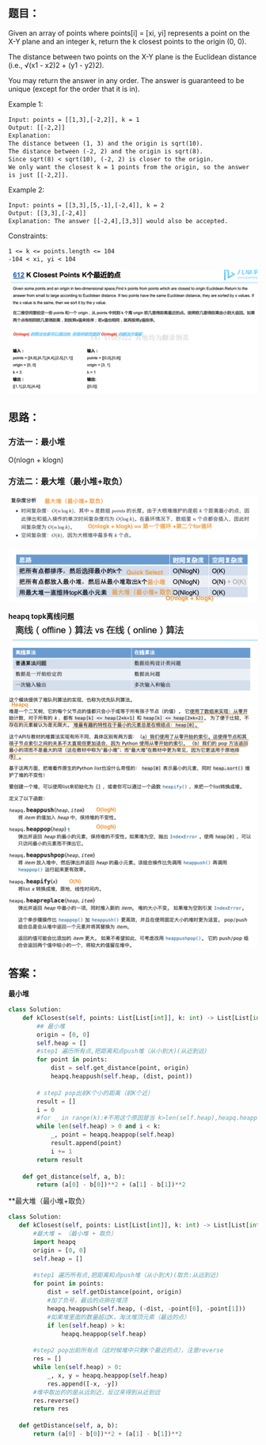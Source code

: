 ## 题目：
Given an array of points where points[i] = [xi, yi] represents a point on the X-Y plane and an integer k, return the k closest points to the origin (0, 0).

The distance between two points on the X-Y plane is the Euclidean distance (i.e., √(x1 - x2)2 + (y1 - y2)2).

You may return the answer in any order. The answer is guaranteed to be unique (except for the order that it is in).

 

Example 1:
```
Input: points = [[1,3],[-2,2]], k = 1
Output: [[-2,2]]
Explanation:
The distance between (1, 3) and the origin is sqrt(10).
The distance between (-2, 2) and the origin is sqrt(8).
Since sqrt(8) < sqrt(10), (-2, 2) is closer to the origin.
We only want the closest k = 1 points from the origin, so the answer is just [[-2,2]].
```
Example 2:
```
Input: points = [[3,3],[5,-1],[-2,4]], k = 2
Output: [[3,3],[-2,4]]
Explanation: The answer [[-2,4],[3,3]] would also be accepted.
```

Constraints:
```
1 <= k <= points.length <= 104
-104 < xi, yi < 104
```
![a](https://github.com/SSRRBB/Leetcode/blob/main/Images/215.png)

## 思路：
### 方法一：最小堆
O(nlogn + klogn)

### 方法二：最大堆（最小堆+取负）
![a](https://github.com/SSRRBB/Leetcode/blob/main/Images/218.png)

![a](https://github.com/SSRRBB/Leetcode/blob/main/Images/217.png)


**heapq  topk离线问题**
![a](https://github.com/SSRRBB/Leetcode/blob/main/Images/216.png)
![a](https://github.com/SSRRBB/Leetcode/blob/main/Images/214.png)



## 答案：
**最小堆**
```python
class Solution:
    def kClosest(self, points: List[List[int]], k: int) -> List[List[int]]:
        ## 最小堆
        origin = [0, 0]
        self.heap = []
        #step1 遍历所有点,把距离和点push堆（从小到大)(从近到远)
        for point in points:
            dist = self.get_distance(point, origin)
            heapq.heappush(self.heap, (dist, point))
        
        # step2 pop出前K个小的距离（前K个近）
        result = []
        i = 0
        #for _ in range(k):#不用这个原因是当 k>len(self.heap),heapq.heappop会Index error
        while len(self.heap) > 0 and i < k:
            _, point = heapq.heappop(self.heap)
            result.append(point)
            i += 1
        return result

    def get_distance(self, a, b):
        return (a[0] - b[0])**2 + (a[1] - b[1])**2
 ```
 **最大堆（最小堆+取负）
 ```python
 class Solution:
    def kClosest(self, points: List[List[int]], k: int) -> List[List[int]]:
        #最大堆 = （最小堆 + 取负）
        import heapq
        origin = [0, 0]
        self.heap = []
        
        #step1 遍历所有点,把距离和点push堆（从小到大)(取负:从远到近)
        for point in points:
            dist = self.getDistance(point, origin)
            #加了负号，最远的点排在堆顶
            heapq.heappush(self.heap, (-dist, -point[0], -point[1]))
            #如果堆里面的数量超过K，淘汰堆顶元素（最远的点）
            if len(self.heap) > k:
                heapq.heappop(self.heap)

        #step2 pop出前所有点（这时候堆中只剩K个最近的点），注意reverse
        res = []
        while len(self.heap) > 0:
            _, x, y = heapq.heappop(self.heap)
            res.append([-x, -y])
        #堆中取出的的是从远到近，反过来得到从近到远
        res.reverse()
        return res

    def getDistance(self, a, b):
        return (a[0] - b[0])**2 + (a[1] - b[1])**2
        
 
 ```

